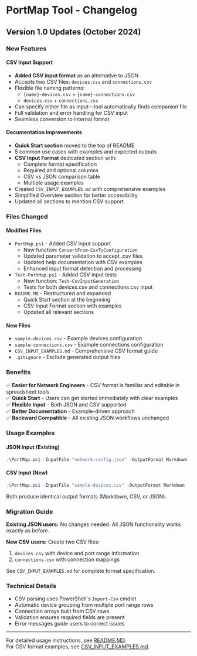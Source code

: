 # PortMap Tool - Changelog

## Version 1.0 Updates (October 2024)

### New Features

#### CSV Input Support
- **Added CSV input format** as an alternative to JSON
- Accepts two CSV files: `devices.csv` and `connections.csv`
- Flexible file naming patterns:
  - `{name}-devices.csv` + `{name}-connections.csv`
  - `devices.csv` + `connections.csv`
- Can specify either file as input—tool automatically finds companion file
- Full validation and error handling for CSV input
- Seamless conversion to internal format

#### Documentation Improvements
- **Quick Start section** moved to the top of README
- 5 common use cases with examples and expected outputs
- **CSV Input Format** dedicated section with:
  - Complete format specification
  - Required and optional columns
  - CSV vs JSON comparison table
  - Multiple usage examples
- Created `CSV_INPUT_EXAMPLES.md` with comprehensive examples
- Simplified Overview section for better accessibility
- Updated all sections to mention CSV support

### Files Changed

#### Modified Files
- `PortMap.ps1` - Added CSV input support
  - New function: `ConvertFrom-CsvToConfiguration`
  - Updated parameter validation to accept .csv files
  - Updated help documentation with CSV examples
  - Enhanced input format detection and processing
- `Test-PortMap.ps1` - Added CSV input tests
  - New function: `Test-CsvInputGeneration`
  - Tests for both devices.csv and connections.csv input
- `README.MD` - Restructured and expanded
  - Quick Start section at the beginning
  - CSV Input Format section with examples
  - Updated all relevant sections

#### New Files
- `sample-devices.csv` - Example devices configuration
- `sample-connections.csv` - Example connections configuration
- `CSV_INPUT_EXAMPLES.md` - Comprehensive CSV format guide
- `.gitignore` - Exclude generated output files

### Benefits

✅ **Easier for Network Engineers** - CSV format is familiar and editable in spreadsheet tools  
✅ **Quick Start** - Users can get started immediately with clear examples  
✅ **Flexible Input** - Both JSON and CSV supported  
✅ **Better Documentation** - Example-driven approach  
✅ **Backward Compatible** - All existing JSON workflows unchanged

### Usage Examples

#### JSON Input (Existing)
```powershell
.\PortMap.ps1 -InputFile "network-config.json" -OutputFormat Markdown
```

#### CSV Input (New)
```powershell
.\PortMap.ps1 -InputFile "sample-devices.csv" -OutputFormat Markdown
```

Both produce identical output formats (Markdown, CSV, or JSON).

### Migration Guide

**Existing JSON users:** No changes needed. All JSON functionality works exactly as before.

**New CSV users:** Create two CSV files:
1. `devices.csv` with device and port range information
2. `connections.csv` with connection mappings

See `CSV_INPUT_EXAMPLES.md` for complete format specification.

### Technical Details

- CSV parsing uses PowerShell's `Import-Csv` cmdlet
- Automatic device grouping from multiple port range rows
- Connection arrays built from CSV rows
- Validation ensures required fields are present
- Error messages guide users to correct issues

---

For detailed usage instructions, see [README.MD](README.MD).  
For CSV format examples, see [CSV_INPUT_EXAMPLES.md](CSV_INPUT_EXAMPLES.md).
